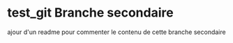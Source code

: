 # test_git Branche secondaire

ajour d'un readme pour commenter le contenu de cette branche secondaire
